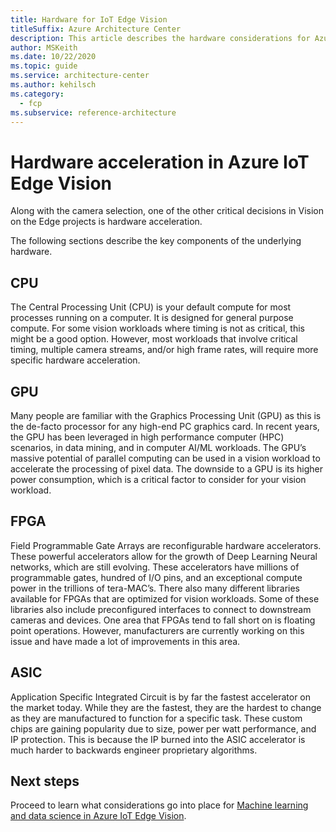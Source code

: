 ```yaml
---
title: Hardware for IoT Edge Vision
titleSuffix: Azure Architecture Center
description: This article describes the hardware considerations for Azure IoT Edge Vision solution.
author: MSKeith
ms.date: 10/22/2020
ms.topic: guide
ms.service: architecture-center
ms.author: kehilsch
ms.category:
  - fcp
ms.subservice: reference-architecture
---
```


# Hardware acceleration in Azure IoT Edge Vision

Along with the camera selection, one of the other critical decisions in Vision on the Edge projects is hardware acceleration. 

The following sections describe the key components of the underlying hardware.

## CPU 

The Central Processing Unit (CPU) is your default compute for most processes running on a computer. It is designed for general purpose compute. For some vision workloads where timing is not as critical, this might be a good option. However, most workloads that involve critical timing, multiple camera streams, and/or high frame rates, will require more specific hardware acceleration.

## GPU 

Many people are familiar with the Graphics Processing Unit (GPU) as this is the de-facto processor for any high-end PC graphics card. In recent years, the GPU has been leveraged in high performance computer (HPC) scenarios, in data mining, and in computer AI/ML workloads. The GPU’s massive potential of parallel computing can be used in a vision workload to accelerate the processing of pixel data. The downside to a GPU is its higher power consumption, which is a critical factor to consider for your vision workload.

## FPGA 

Field Programmable Gate Arrays are reconfigurable hardware accelerators. These powerful accelerators allow for the growth of Deep Learning Neural networks, which are still evolving. These accelerators have millions of programmable gates, hundred of I/O pins, and an exceptional compute power in the trillions of tera-MAC’s. There also many different libraries available for FPGAs that are optimized for vision workloads. Some of these libraries also include preconfigured interfaces to connect to downstream cameras and devices. One area that FPGAs tend to fall short on is floating point operations. However, manufacturers are currently working on this issue and have made a lot of improvements in this area.

## ASIC 

Application Specific Integrated Circuit is by far the fastest accelerator on the market today.  While they are the fastest, they are the hardest to change as they are manufactured to function for a specific task.  These custom chips are gaining popularity due to size, power per watt performance, and IP protection. This is because the IP burned into the ASIC accelerator is much harder to backwards engineer proprietary algorithms.

## Next steps

Proceed to learn what considerations go into place for [Machine learning and data science in Azure IoT Edge Vision](./iot-edge-machine-learning.md).